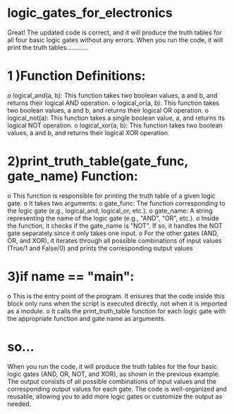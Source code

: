 # logic_gates_for_electronics
Great! The updated code is correct, and it will produce the truth tables for all four basic logic gates without any errors. When you run the code, it will print the truth tables............

# 1 )Function Definitions:

o logical_and(a, b): This function takes two boolean values, a and b, and returns their logical AND operation.
o logical_or(a, b): This function takes two boolean values, a and b, and returns their logical OR operation.
o logical_not(a): This function takes a single boolean value, a, and returns its logical NOT operation.
o logical_xor(a, b): This function takes two boolean values, a and b, and returns their logical XOR operation.

# 2)print_truth_table(gate_func, gate_name) Function:

o This function is responsible for printing the truth table of a given logic gate.
o It takes two arguments:
o gate_func: The function corresponding to the logic gate (e.g., logical_and, logical_or, etc.).
o gate_name: A string representing the name of the logic gate (e.g., "AND", "OR", etc.).
o Inside the function, it checks if the gate_name is "NOT". If so, it handles the NOT gate separately since it only takes one input.
o For the other gates (AND, OR, and XOR), it iterates through all possible combinations of input values (True/1 and False/0) and prints the corresponding output values

# 3)if __name__ == "__main__":

o This is the entry point of the program. It ensures that the code inside this block only runs when the script is executed directly, not when it is imported as a module.
o It calls the print_truth_table function for each logic gate with the appropriate function and gate name as arguments.

# so...
When you run the code, it will produce the truth tables for the four basic logic gates (AND, OR, NOT, and XOR), as shown in the previous example.
The output consists of all possible combinations of input values and the corresponding output values for each gate. 
The code is well-organized and reusable, allowing you to add more logic gates or customize the output as needed.

